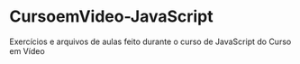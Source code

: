 # CursoemVideo-JavaScript
 Exercícios e arquivos de aulas feito durante o curso de JavaScript do Curso em Vídeo

